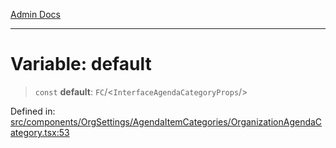 [Admin Docs](/)

***

# Variable: default

> `const` **default**: `FC`/<`InterfaceAgendaCategoryProps`/>

Defined in: [src/components/OrgSettings/AgendaItemCategories/OrganizationAgendaCategory.tsx:53](https://github.com/PalisadoesFoundation/talawa-admin/blob/main/src/components/OrgSettings/AgendaItemCategories/OrganizationAgendaCategory.tsx#L53)
